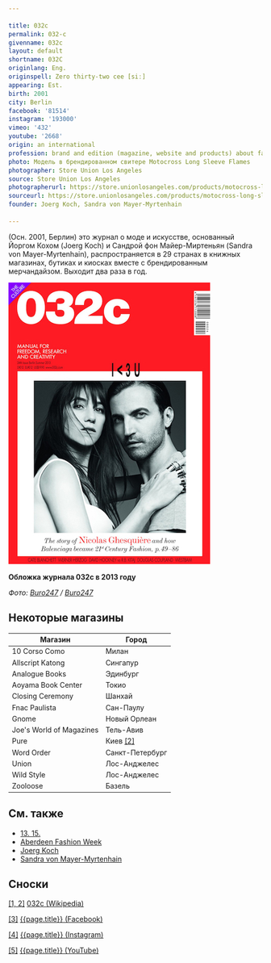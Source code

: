```yaml
---

title: 032c
permalink: 032-c
givenname: 032c
layout: default
shortname: 032C
originlang: Eng.
originspell: Zero thirty-two cee [siː]
appearing: Est.
birth: 2001
city: Berlin
facebook: '81514'
instagram: '193000'
vimeo: '432'
youtube: '2668'
origin: an international
profession: brand and edition (magazine, website and products) about fashion and art
photo: Модель в брендированном свитере Motocross Long Sleeve Flames
photographer: Store Union Los Angeles
source: Store Union Los Angeles
photographerurl: https://store.unionlosangeles.com/products/motocross-long-sleeve-flames-t-shirt
sourceurl: https://store.unionlosangeles.com/products/motocross-long-sleeve-flames-t-shirt
founder: Joerg Koch, Sandra von Mayer-Myrtenhain

---
```


(Осн. 2001, Берлин) это журнал о моде и искусстве, основанный Йоргом Кохом (Joerg Koch) и Сандрой фон Майер-Миртеньян (Sandra von Mayer-Myrtenhain), распространяется в 29 странах в книжных магазинах, бутиках и киосках вместе с брендированным мерчандайзом. Выходит два раза в год.

![](/images/cover-magazine-032c.jpg)

**Обложка журнала 032с в 2013 году**

*Фото: [Buro247](buro-24-7) / [Buro247](buro-24-7)*

## Некоторые магазины

|Магазин|Город|
|-|-|
|10 Corso Como|Милан|
|Allscript Katong|Сингапур|
|Analogue Books|Эдинбург|
|Aoyama Book Center|Токио|
|Closing Ceremony|Шанхай|
|Fnac Paulista|Сан-Паулу|
|Gnome|Новый Орлеан|
|Joe's World of Magazines|Тель-Авив|
|Pure|Киев <span id="a2">[\[2\]](#f2)</span>|
|Word Order|Санкт-Петербург|
|Union|Лос-Анджелес|
|Wild Style|Лос-Анджелес|
|Zooloose|Базель|

## См. также

+ [13. 15.](13-15)
+ [Aberdeen Fashion Week](aberdeen-fashion-week)
+ [Joerg Koch](joerg-koch)
+ [Sandra von Mayer-Myrtenhain](sandra-von-mayer-yrmtenhain)

## Сноски

[[1, 2]](#a1) <span id="f1"></span> [032c (Wikipedia)](https://en.wikipedia.org/wiki/032c)

[[3]](#a3) <span id="f3"></span> [{{page.title}} (Facebook)](https://www.facebook.com/pg/032cWorkshop/community/?ref=page_internal)

[[4]](#a4) <span id="f4"></span> [{{page.title}} (Instagram)](https://www.instagram.com/032c_mag/)

[[5]](#a5) <span id="f5"></span> [{{page.title}} (YouTube)](https://www.youtube.com/user/032cworkshop/about?disable_polymer=1)
